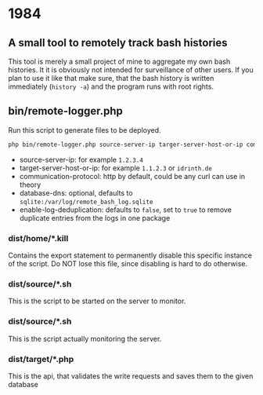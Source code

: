 # 1984
## A small tool to remotely track bash histories

This tool is merely a small project of mine to aggregate my own bash histories. It it is obviously not intended for surveillance of other users. If you plan to use it like that make sure, that the bash history is written immediately (`history -a`) and the program runs with root rights.

## bin/remote-logger.php

Run this script to generate files to be deployed.
```sh
php bin/remote-logger.php source-server-ip targer-server-host-or-ip communication-protocol sdatabase-dns enable-log-deduplication
```

- source-server-ip: for example `1.2.3.4`
- target-server-host-or-ip: for example `1.1.2.3` or `idrinth.de`
- communication-protocol: http by default, could be any curl can use in theory
- database-dns: optional, defaults to `sqlite:/var/log/remote_bash_log.sqlite`
- enable-log-deduplication: defaults to `false`, set to `true` to remove duplicate entries from the logs in one package

### dist/home/*.kill

Contains the export statement to permanently disable this specific instance of the script. Do NOT lose this file, since disabling is hard to do otherwise.

### dist/source/*.sh

This is the script to be started on the server to monitor.

### dist/source/*.sh

This is the script actually monitoring the server.

### dist/target/*.php

This is the api, that validates the write requests and saves them to the given database
